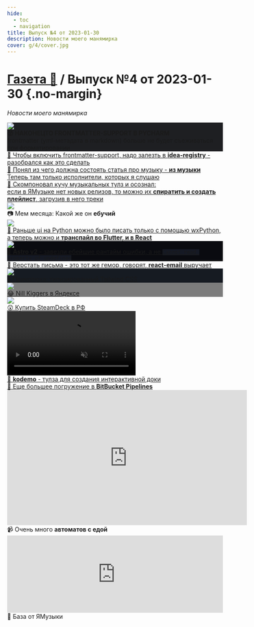 ```yaml
---
hide:
  - toc
  - navigation
title: Выпуск №4 от 2023-01-30
description: Новости моего манямирка
cover: g/4/cover.jpg
---
```


# [Газета 📰](../index.md) / Выпуск №4 от 2023-01-30 {.no-margin}

_Новости моего манямирка_

<div class="grid-3-col">

<div class="card rows-2" style="background: #1e1f22">
<img src="frontmatter.png" >
<div class="card-text text-white"><b>😲 НАКОНЕЦТО FRONTMATTER-SUPPORT В PYCHARM</b><br>
frontmatter (yml-метадата в markdown) больше не будет съеживаться при форматировании</div>
</div>

<div class="card ">
<a href="/c/py/tools/PyCharm/">
<div class="card-text">📝 Чтобы включить frontmatter-support, надо залезть в <b>idea-registry</b> - разобрался как это сделать</div>
</a>
</div>

<div class="card ">
<a href="/b/fun/mu/">
<div class="card-text">📝 Понял из чего должна состоять статья про музыку - <b>из музыки</b><br>
Теперь там только исполнители, которых я слушаю</div>
</a>
</div>

<div class="card">
<a href="/b/fun/mu/tools">
<div class="card-text">📝 Скомпоновал кучу музыкальных тулз и осознал:<br>
если в ЯМузыке нет новых релизов, то можно их <b>спиратить и создать плейлист</b>, загрузив в него треки</div>
</a>
</div>

<div class="card rows-2 bg-black text-white" >
<img src="what-the-fuck-is-he.jpeg">
<div class="card-text">📷 Мем месяца: Какой же он <b>ебучий</b></div>
</div>

<div class="card rows-2">
<a href="https://github.com/stars/potykion/lists/python-ui" target="_blank">
<img src="flet.png">
<div class="card-text">🔎 Раньше ui на Python можно было писать только с помощью wxPython, а теперь можно и <b>транспайл во Flutter, и в React</b></div>
</a>
</div>

<div class="card rows-2" style="background: #0a0b10">
<a href="https://astro.build/blog/astro-2/" target="_blank">
<img src="astro_v2.jfif">
<div class="card-text text-white">🔎 <b>Astro v2</b> - завезли ебейшие рантайм ошибки, а не <code style=" background: #151924">Cannot read property of undefined</code> </div>
</a>
</div>

<div class="card ">
<a href="https://react.email/" target="_blank">
<div class="card-text">🔎 Верстать письма - это тот же гемор, говорят, <b>react-email</b> выручает</div>
</a>
</div>

<div class="card " style="background: #161b22">
<a href="https://github.com/Mokshit06/typewind" target="_blank">
<img src="typewind.png">
<div class="card-text text-white">🔎 Приколюха: типизированный Tailwind CSS</div>
</a>
</div>

<div class="card rows-2" style="background: #7c7c7c">
<a href="https://twitter.com/bantg/status/1618794606518472706" target="_blank">
<img src="ya.jfif">
<div class="card-text text-white">😂 Nill Kiggers в Яндексе</div>
</a>
</div>

<div class="card ">
<a href="https://t.me/fa_sales_eu/2868" target="_blank">
<img src="steam.jfif">
<div class="card-text">😲 Купить SteamDeck в РФ</div>
</a>
</div>

<div class="card rows-2">
<a href="https://kodemo.com/" target="_blank">
<video src="kodemo.mp4" autoplay muted></video>
<div class="card-text">🔎 <b>kodemo</b> - тулза для создания интерактивной доки</div>
</a>
</div>

<div class="card ">
<a href="/c/ops/bb-ci/" target="_blank">
<div class="card-text">📝 Еще большее погружение в <b>BitBucket Pipelines</b></div>
</a>
</div>

<div class="card rows-2">
<iframe width="560" height="315" src="https://www.youtube.com/embed/wEOkMRCWPb4" title="YouTube video player" frameborder="0" allow="accelerometer; autoplay; clipboard-write; encrypted-media; gyroscope; picture-in-picture; web-share" allowfullscreen></iframe>
<div class="card-text">📹 Очень много <b>автоматов с едой</b></div>
</div>

<div class="card">
<iframe frameborder="0" style="border:none;width:100%;height:180px;" width="100%" height="180" src="https://music.yandex.ru/iframe/#track/63544272/10120862">Слушайте <a href='https://music.yandex.ru/album/10120862/track/63544272'>Люблю я макароны</a> — <a href='https://music.yandex.ru/artist/1120270'>Эмиль Горовец</a> на Яндекс Музыке</iframe>
<div class="card-text">🎵 База от ЯМузыки</div>
</div>

</div>
